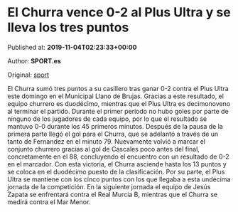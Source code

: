 
# El Churra vence 0-2 al Plus Ultra y se lleva los tres puntos

Published at: **2019-11-04T02:23:33+00:00**

Author: **SPORT.es**

Original: [sport](https://www.sport.es/es/noticias/tercera-division/el-churra-vence-0-2-al-plus-ultra-y-se-lleva-los-tres-puntos-7713454)

El Churra sumó tres puntos a su casillero tras ganar 0-2 contra el Plus Ultra este domingo en el Municipal Llano de Brujas. Gracias a este resultado, el equipo churrero es duodécimo, mientras que el Plus Ultra es decimonoveno al terminar el partido.
Durante el primer periodo no hubo goles por parte de ninguno de los jugadores de cada equipo, por lo que el resultado se mantuvo 0-0 durante los 45 primeros minutos.
Después de la pausa de la primera parte llegó el gol para el Churra, que se adelantó a través de un tanto de Fernandez en el minuto 79. Nuevamente volvió a marcar el conjunto churrero gracias al gol de Cascales poco antes del final, concretamente en el 88, concluyendo el encuentro con un resultado de 0-2 en el marcador.
Con esta victoria, el Churra asciende hasta los 13 puntos y se coloca en el duodécimo puesto de la clasificación. Por su parte, el Plus Ultra se mantiene con los cinco puntos con los que llegaba a esta undécima jornada de la competición.
En la siguiente jornada el equipo de Jesús Zapata se enfrentará contra el Real Murcia B, mientras que el Churra se medirá contra el Mar Menor.
